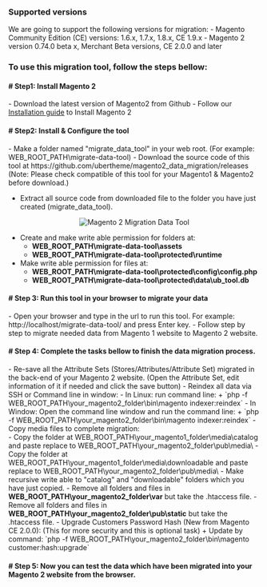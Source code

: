 <h3>Supported versions</h3>
We are going to support the following versions for migration:
- Magento Community Edition (CE) versions: 1.6.x, 1.7.x, 1.8.x, CE 1.9.x
- Magento 2 version 0.74.0 beta x, Merchant Beta versions, CE 2.0.0 and later

<h3>To use this migration tool, follow the steps bellow:</h3>

<h4># Step1: Install Magento 2</h4>
- Download the latest version of Magento2 from Github
- Follow our <a href="http://www.ubertheme.com/magento-news/magento-2-0-installation-guide/">Installation guide</a> to Install Magento 2

<h4># Step2: Install & Configure the tool</h4>
- Make a folder named "migrate_data_tool" in your web root. (For example: WEB_ROOT_PATH\migrate-data-tool)
- Download the source code of this tool at https://github.com/ubertheme/magento2_data_migration/releases
  (Note: Please check compatible of this tool for your Magento1 & Magento2 before download.)
    
- Extract all source code from downloaded file to the folder you have just created (migrate_data_tool).
<div class="center">
<p align="center"><img src="http://joomlart.s3.amazonaws.com/images/userguide/jm_tips/migrationData/migrate.jpg" alt="Magento 2 Migration Data Tool" /></p>
</div>

- Create and make write able permission for folders at:
    - <strong>WEB_ROOT_PATH\migrate-data-tool\assets </strong>
    - <strong>WEB_ROOT_PATH\migrate-data-tool\protected\runtime </strong>
- Make write able permission for files at:
    - <strong>WEB_ROOT_PATH\migrate-data-tool\protected\config\config.php </strong>
    - <strong>WEB_ROOT_PATH\migrate-data-tool\protected\data\ub_tool.db </strong>
    
<h4># Step 3: Run this tool in your browser to migrate your data</h4>
- Open your browser and type in the url to run this tool.
For example: http://localhost/migrate-data-tool/ and press Enter key.
- Follow step by step to migrate needed data from Magento 1 website to Magento 2 website.

<h4># Step 4: Complete the tasks bellow to finish the data migration process.</h4>
- Re-save all the Attribute Sets (Stores/Attributes/Attribute Set) migrated in the back-end of your Magento 2 website. (Open the Attribute Set, edit information of it if needed and click the save button)
- Reindex all data via SSH or Command line in window:
    - In Linux: run command line:
        + `php -f WEB_ROOT_PATH\your_magento2_folder\bin\magento indexer:reindex`
    - In Window: Open the command line window and run the command line:
        + `php -f WEB_ROOT_PATH\your_magento2_folder\bin\magento indexer:reindex`
- Copy media files to complete migration:<br/>
  - Copy the folder at WEB_ROOT_PATH\your_magento1_folder\media\catalog and paste replace to WEB_ROOT_PATH\your_magento2_folder\pub\media\
  - Copy the folder at WEB_ROOT_PATH\your_magento1_folder\media\downloadable and paste replace to WEB_ROOT_PATH\your_magento2_folder\pub\media\
  - Make recursive write able to "catalog" and "downloadable" folders which you have just copied.
- Remove all folders and files in <strong>WEB_ROOT_PATH\your_magento2_folder\var</strong> but take the .htaccess file.
- Remove all folders and files in <strong>WEB_ROOT_PATH\your_magento2_folder\pub\static</strong> but take the .htaccess file.
- Upgrade Customers Password Hash (New from Magento CE 2.0.0): (This for more security and this is optional task)
    + Update by command: `php -f WEB_ROOT_PATH\your_magento2_folder\bin\magento customer:hash:upgrade`

<h4># Step 5: Now you can test the data which have been migrated into your Magento 2 website from the browser.</h4>
